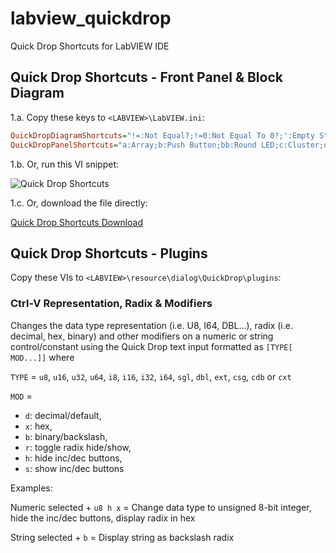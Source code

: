 # labview_quickdrop
Quick Drop Shortcuts for LabVIEW IDE

## Quick Drop Shortcuts - Front Panel & Block Diagram 
1.a. Copy these keys to `<LABVIEW>\LabVIEW.ini`:
```ini
QuickDropDiagramShortcuts="!=:Not Equal?;!=0:Not Equal To 0?;':Empty String/Path?;<:Less?;<0:Less Than 0?;<=:Less Or Equal?;<=0:Less Or Equal To 0?;=:Equal?;=0:Equal To 0?;>:Greater?;>0:Greater Than 0?;>=:Greater Or Equal?;>=0:Greater Or Equal To 0?;a:Build Array;aa:Index Array;ac:Array Constant;b:Bundle By Name;bb:False Constant;c:Cluster Constant;case:Case Structure;dbl:Numeric Constant;dia:Diagram Disable Structure;f:Format Into String;for:For Loop;fs:Flatten To String;i:Invoke Node;mer:Merge Errors;nan:Not A Number/Path/Refnum?;op:Open VI Reference;p:Property Node;s:Scan From String;se:Select;str:String Constant;tdbl:To Double Precision Float;text:To Extended Precision Float;this:VI Server Reference;t1:To Byte Integer;t2:To Word Integer;t3:To Long Integer;t4:To Quad Integer;tsgl:To Single Precision Float;tt1:To Unsigned Byte Integer;tt2:To Unsigned Word Integer;tt3:To Unsigned Long Integer;tt4:To Unsigned Quad Integer;u:Unbundle By Name;un:Unflatten From String;wh:While Loop;"
QuickDropPanelShortcuts="a:Array;b:Push Button;bb:Round LED;c:Cluster;d:Numeric Control;dd:Numeric Indicator;en:Enum;er:Error In 3D.ctl;err:Error Out 3D.ctl;p:File Path Control;pp:File Path Indicator;s:String Control;ss:String Indicator;var:Variant;vi:VI Refnum;visa:VISA resource name;"
```

1.b. Or, run this VI snippet:

![Quick Drop Shortcuts](https://raw.github.com/rcpacini/labview_quickdrop/master/QuickDrop/rcpacini_shortcuts_snippet.png?raw=true "Ryan's Quick Drop Shortcuts")

1.c. Or, download the file directly:

[Quick Drop Shortcuts Download](https://raw.github.com/rcpacini/labview_quickdrop/master/QuickDrop/rcpacini_shortcuts.vi)

## Quick Drop Shortcuts - Plugins
Copy these VIs to `<LABVIEW>\resource\dialog\QuickDrop\plugins`:

### **Ctrl-V** Representation, Radix & Modifiers

Changes the data type representation (i.e. U8, I64, DBL...), radix (i.e. decimal, hex, binary) and other modifiers on a numeric or string control/constant using the Quick Drop text input formatted as `[TYPE[ MOD...]]` where 

`TYPE` = `u8`, `u16`, `u32`, `u64`, `i8`, `i16`, `i32`, `i64`, `sgl`, `dbl`, `ext`, `csg`, `cdb` or `cxt`

`MOD` = 
* `d`: decimal/default, 
* `x`: hex, 
* `b`: binary/backslash, 
* `r`: toggle radix hide/show, 
* `h`: hide inc/dec buttons, 
* `s`: show inc/dec buttons

Examples:

Numeric selected + `u8 h x` = Change data type to unsigned 8-bit integer, hide the inc/dec buttons, display radix in hex

String selected + `b` = Display string as backslash radix
